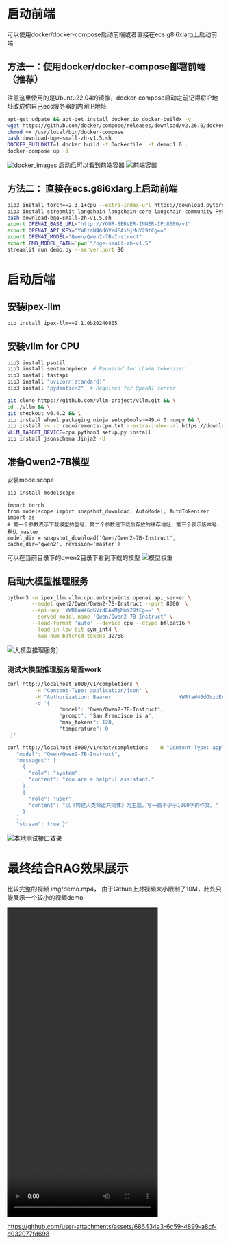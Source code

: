 # 启动前端

可以使用docker/docker-compose启动前端或者直接在ecs.g8i6xlarg上启动前端
## 方法一：使用docker/docker-compose部署前端（推荐）
注意这里使用的是Ubuntu22.04的镜像，docker-compose启动之前记得将IP地址改成你自己ecs服务器的内网IP地址
```bash
apt-get udpate && apt-get install docker.io docker-buildx -y
wget https://github.com/docker/compose/releases/download/v2.26.0/docker-compose-linux-x86_64 -O /usr/local/bin/docker-compose
chmod +x /usr/local/bin/docker-compose
bash download-bge-small-zh-v1.5.sh
DOCKER_BUILDKIT=1 docker build -f Dockerfile  -t demo:1.0 .
docker-compose up -d
```
![docker_images](img/docker_images.png)
启动后可以看到前端容器
![前端容器](img/demo-fe-docker.png)

## 方法二： 直接在ecs.g8i6xlarg上启动前端
```bash
pip3 install torch==2.3.1+cpu --extra-index-url https://download.pytorch.org/whl/cpu
pip3 install streamlit langchain langchain-core langchain-community PyPDF2 langchain-experimental faiss-cpu python-docx sentence-transformers openai
bash download-bge-small-zh-v1.5.sh
export OPENAI_BASE_URL="http://YOUR-SERVER-INNER-IP:8000/v1"
export OPENAI_API_KEY="YWRtaW46dGVzdEAxMjMuY29tCg=="
export OPENAI_MODEL="Qwen/Qwen2-7B-Instruct"
export EMB_MODEL_PATH=`pwd`"/bge-small-zh-v1.5"
streamlit run demo.py --server.port 80
```


# 启动后端

## 安装ipex-llm
```bash
pip install ipex-llm==2.1.0b20240805
```

## 安装vllm for CPU
```bash
pip3 install psutil
pip3 install sentencepiece  # Required for LLaMA tokenizer.
pip3 install fastapi
pip3 install "uvicorn[standard]"
pip3 install "pydantic<2"  # Required for OpenAI server.

git clone https://github.com/vllm-project/vllm.git && \
cd ./vllm && \
git checkout v0.4.2 && \
pip install wheel packaging ninja setuptools>=49.4.0 numpy && \
pip install -v -r requirements-cpu.txt --extra-index-url https://download.pytorch.org/whl/cpu && \
VLLM_TARGET_DEVICE=cpu python3 setup.py install
pip install jsonschema Jinja2 -U
```

## 准备Qwen2-7B模型
安装modelscope
```bash
pip install modelscope
```

```ipython
import torch
from modelscope import snapshot_download, AutoModel, AutoTokenizer
import os
# 第一个参数表示下载模型的型号，第二个参数是下载后存放的缓存地址，第三个表示版本号，默认 master
model_dir = snapshot_download('Qwen/Qwen2-7B-Instruct', cache_dir='qwen2', revision='master')
```
可以在当前目录下的qwen2目录下看到下载的模型
![模型权重](img/qwen2-7b.png)

## 启动大模型推理服务
```bash
python3 -m ipex_llm.vllm.cpu.entrypoints.openai.api_server \
        --model qwen2/Qwen/Qwen2-7B-Instruct --port 8000  \
        --api-key 'YWRtaW46dGVzdEAxMjMuY29tCg==' \
        --served-model-name 'Qwen/Qwen2-7B-Instruct' \
        --load-format 'auto' --device cpu --dtype bfloat16 \
        --load-in-low-bit sym_int4 \
        --max-num-batched-tokens 32768
```
![大模型推理服务](img/vllm_server.png)]

### 测试大模型推理服务是否work
```bash
curl http://localhost:8000/v1/completions \
         -H "Content-Type: application/json" \
         -H "Authorization: Bearer                      YWRtaW46dGVzdEAxMjMuY29tCg== \
         -d '{
                 "model": "Qwen/Qwen2-7B-Instruct",
                 "prompt": "San Francisco is a",
                 "max_tokens": 128,
                 "temperature": 0
 }'
 ```

 ```bash
 curl http://localhost:8000/v1/chat/completions   -H "Content-Type: application/json"   -H "Authorization: Bearer YWRtaW46dGVzdEAxMjMuY29tCg=="   -d '{
    "model": "Qwen/Qwen2-7B-Instruct",
    "messages": [
      {
        "role": "system",
        "content": "You are a helpful assistant."
      },
      {
        "role": "user",
        "content": "以《构建人类命运共同体》为主题，写一篇不少于1000字的作文。"
      }
    ],
    "stream": true }'
```
![本地测试接口效果](img/curl-demo.gif)

# 最终结合RAG效果展示

比较完整的视频 img/demo.mp4， 由于Github上对视频大小限制了10M，此处只能展示一个较小的视频demo
<!-- <video src="img/demo.mp4" controls="controls" style="max-width: 730px;">
</video>

<video width="320" height="240" controls>
  <source src="img/demo.mp4" type="video/mp4">
</video> -->

<video src="img/demo.mp4" width="352" height="720"></video>



https://github.com/user-attachments/assets/686434a3-6c59-4899-a8cf-d032077fd698

